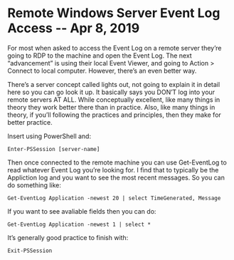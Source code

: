 # Remote Windows Server Event Log Access -- Apr 8, 2019

For most when asked to access the Event Log on a remote server they’re going to RDP to the machine and open the Event Log. The next “advancement” is using their local Event Viewer, and going to Action > Connect to local computer. However, there’s an even better way.

There’s a server concept called lights out, not going to explain it in detail here so you can go look it up. It basically says you DON’T log into your remote servers AT ALL. While conceptually excellent, like many things in theory they work better there than in practice. Also, like many things in theory, if you’ll following the practices and principles, then they make for better practice.

Insert using PowerShell and:

	Enter-PSSession [server-name]

Then once connected to the remote machine you can use Get-EventLog to read whatever Event Log you’re looking for. I find that to typically be the Appliction log and you want to see the most recent messages. So you can do something like:

	Get-EventLog Application -newest 20 | select TimeGenerated, Message

If you want to see avaliable fields then you can do:

	Get-EventLog Application -newest 1 | select *

It’s generally good practice to finish with:

	Exit-PSSession





